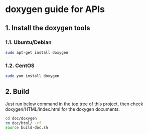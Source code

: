 # doxygen guide for APIs

## 1. Install the doxygen tools

### 1.1. Ubuntu/Debian

```bash
sudo apt-get install doxygen
```

### 1.2. CentOS

```bash
sudo yum install doxygen
```

## 2. Build

Just run below command in the top tree of this project, then check doxygen/HTML/index.html for the doxygen documents.

```bash
cd doc/doxygen
rm doc/html/ -rf
source build-doc.sh
```
